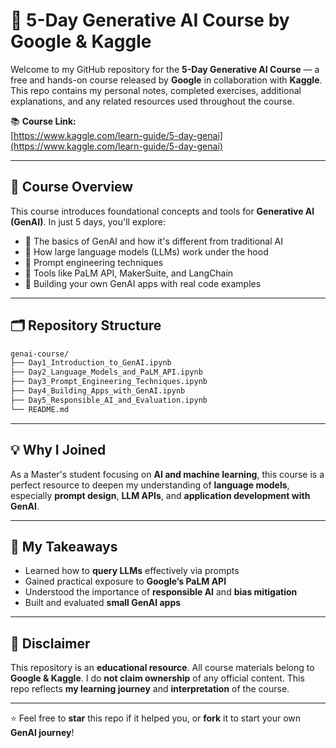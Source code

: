 # 🚀 5-Day Generative AI Course by Google & Kaggle

Welcome to my GitHub repository for the **5-Day Generative AI Course** — a free and hands-on course released by **Google** in collaboration with **Kaggle**.  
This repo contains my personal notes, completed exercises, additional explanations, and any related resources used throughout the course.

📚 **Course Link:**  
[https://www.kaggle.com/learn-guide/5-day-genai](https://www.kaggle.com/learn-guide/5-day-genai)

---

## 🎯 Course Overview

This course introduces foundational concepts and tools for **Generative AI (GenAI)**. In just 5 days, you'll explore:

- 🌟 The basics of GenAI and how it's different from traditional AI
- 🧠 How large language models (LLMs) work under the hood
- 🧪 Prompt engineering techniques
- 🧰 Tools like PaLM API, MakerSuite, and LangChain
- 🤖 Building your own GenAI apps with real code examples

---

## 🗂 Repository Structure

```bash
genai-course/
├── Day1_Introduction_to_GenAI.ipynb
├── Day2_Language_Models_and_PaLM_API.ipynb
├── Day3_Prompt_Engineering_Techniques.ipynb
├── Day4_Building_Apps_with_GenAI.ipynb
├── Day5_Responsible_AI_and_Evaluation.ipynb
└── README.md    
```
---        

## 💡 Why I Joined

As a Master's student focusing on **AI and machine learning**, this course is a perfect resource to deepen my understanding of **language models**, especially **prompt design**, **LLM APIs**, and **application development with GenAI**.

---

## 🧠 My Takeaways

- Learned how to **query LLMs** effectively via prompts  
- Gained practical exposure to **Google’s PaLM API**  
- Understood the importance of **responsible AI** and **bias mitigation**  
- Built and evaluated **small GenAI apps**

---

## 📢 Disclaimer

This repository is an **educational resource**. All course materials belong to **Google & Kaggle**. I do **not claim ownership** of any official content. This repo reflects **my learning journey** and **interpretation** of the course.

---

⭐ Feel free to **star** this repo if it helped you, or **fork** it to start your own **GenAI journey**!
